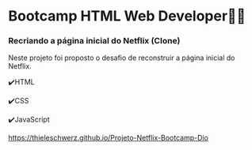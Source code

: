 # Bootcamp HTML Web Developer👩‍💻

### Recriando a página inicial do Netflix (Clone)

Neste projeto foi proposto o desafio de reconstruir a página inicial do Netflix.

✔️HTML

✔️CSS

✔️JavaScript

https://thieleschwerz.github.io/Projeto-Netflix-Bootcamp-Dio
